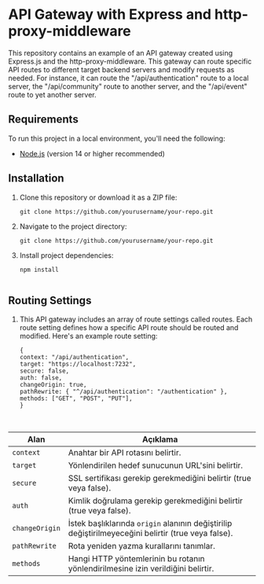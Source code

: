 # API Gateway with Express and http-proxy-middleware

This repository contains an example of an API gateway created using Express.js and the http-proxy-middleware. This gateway can route specific API routes to different target backend servers and modify requests as needed. For instance, it can route the "/api/authentication" route to a local server, the "/api/community" route to another server, and the "/api/event" route to yet another server.

## Requirements

To run this project in a local environment, you'll need the following:

- [Node.js](https://nodejs.org/) (version 14 or higher recommended)

## Installation

1. Clone this repository or download it as a ZIP file:

   ```shell
   git clone https://github.com/yourusername/your-repo.git
   
2. Navigate to the project directory:
   ```shell
   git clone https://github.com/yourusername/your-repo.git
3. Install project dependencies:
   ```shell
   npm install


## Routing Settings
1. This API gateway includes an array of route settings called routes. Each route setting defines how a specific API route should be routed and modified. Here's an example route setting:
   ```shell
   {
   context: "/api/authentication",
   target: "https://localhost:7232",
   secure: false,
   auth: false,
   changeOrigin: true,
   pathRewrite: { "^/api/authentication": "/authentication" },
   methods: ["GET", "POST", "PUT"],
   }
<br/>
   
| Alan           | Açıklama                                                           |
| ---------------|-------------------------------------------------------------------|
| `context`      | Anahtar bir API rotasını belirtir.                                |
| `target`       | Yönlendirilen hedef sunucunun URL'sini belirtir.                   |
| `secure`       | SSL sertifikası gerekip gerekmediğini belirtir (true veya false).  |
| `auth`         | Kimlik doğrulama gerekip gerekmediğini belirtir (true veya false). |
| `changeOrigin` | İstek başlıklarında `origin` alanının değiştirilip değiştirilmeyeceğini belirtir (true veya false). |
| `pathRewrite`  | Rota yeniden yazma kurallarını tanımlar.                           |
| `methods`      | Hangi HTTP yöntemlerinin bu rotanın yönlendirilmesine izin verildiğini belirtir. |




